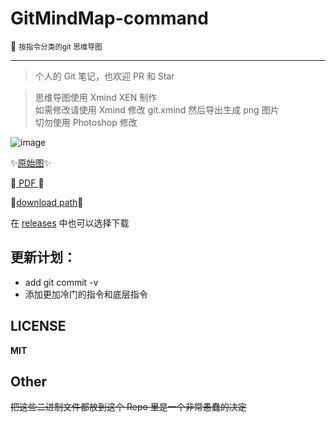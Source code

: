 # GitMindMap-command

:blue_book: <small> 按指令分类的git 思维导图</small>

---

> 个人的 Git 笔记，也欢迎 PR 和 Star

> 思维导图使用 Xmind XEN 制作  
> 如需修改请使用 Xmind 修改 git.xmind 然后导出生成 png 图片  
> 切勿使用 Photoshop 修改

![image](https://github.com/Kuri-su/GitMindMap-command/releases/download/0.1.1/Git_V2.16.2.png "showPNG")   

:sparkles:[原始图](https://raw.githubusercontent.com/Kuri-su/GitMindMap-command/master/Git_V2.16.2.png "pic" ):sparkles:

:crystal_ball:[ PDF ](https://github.com/Kuri-su/GitMindMap-command/blob/master/Git_V2.16.2.pdf "pdf" ):crystal_ball:

:gift:[download path](https://github.com/Kuri-su/GitMindMap-command/archive/0.1.zip "download path" ):gift:

在 [releases](https://github.com/Kuri-su/GitMindMap-command/releases) 中也可以选择下载

## 更新计划：

* add git commit -v
* 添加更加冷门的指令和底层指令

## LICENSE

**MIT**

## Other
~~把这些二进制文件都放到这个 Repo 里是一个非常愚蠢的决定~~
